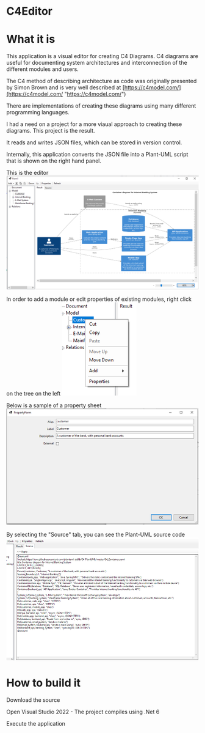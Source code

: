 # C4Editor
# What it is
This application is a visual editor for creating C4 Diagrams.  C4 diagrams are useful for documenting system architectures and interconnection of the different modules and users.

The C4 method of describing architecture as code was originally presented by Simon Brown and is very well described at [https://c4model.com/](https://c4model.com/ "https://c4model.com/")

There are implementations of creating these diagrams using many different programming languages.

I had a need on a project for a more viaual approach to creating these diagrams.  This project is the result.

It reads and writes JSON files, which can be stored in version control.  

Internally, this application converts the JSON file into a Plant-UML script that is shown on the right hand panel.

This is the editor
![./editor.png](editor.png "editor.png")

In order to add a module or edit properties of existing modules, right click on the tree on the left
![./ContextMenu.png](ContextMenu.png "ContextMenu.png")

Below is a sample of a property sheet
![./PropertyEditor.png](PropertyEditor.png "PropertyEditor.png")

By selecting the "Source" tab, you can see the Plant-UML source code
![./PlantUmlText.png](PlantUmlText.png "PlantUmlText.png")


# How to build it
Download the source

Open Visual Studio 2022 - The project compiles using .Net 6

Execute the application

